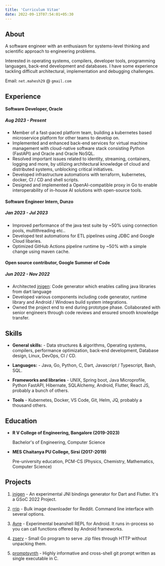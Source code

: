 ```yaml
---
title: 'Curriculum Vitae'
date: 2022-09-13T07:54:01+05:30
---
```


## About
A software engineer with an enthusiasm for systems-level thinking and scientific approach to engineering problems.

Interested in operating systems, compilers, developer tools, programming languages, back-end development and databases. I have some experience tackling difficult architectural, implementation and debugging challenges.

Email: `net.mahesh29` @ `gmail.com`

## Experience

#### Software Developer, Oracle
##### Aug 2023 - Present

* Member of a fast-paced platform team, building a kubernetes based microservice platform for other teams to develop on.
* Implemented and enhanced back-end services for virtual machine management with cloud-native software stack consisting Python (FastAPI) and Oracle and Oracle NoSQL.
* Resolved important issues related to identity, streaming, containers, logging and more, by utilizing architectural knowledge of cloud and distributed systems, unblocking critical initiatives.
* Developed infrastructure automations with terraform, kubernetes, docker, CI / CD and shell scripts.
* Designed and implemented a OpenAI-compatible proxy in Go to enable interoperability of in-house AI solutions with open-source tools.

#### Software Engineer Intern, Dunzo
##### Jan 2023 - Jul 2023
* Improved performance of the java test suite by ~50% using connection pools, multithreading etc..
* Developed test automations for ETL pipelines using JDBC and Google Cloud libaries.
* Optimized GitHub Actions pipeline runtime by ~50% with a simple change using maven cache.

#### Open source contributor, Google Summer of Code
##### Jun 2022 - Nov 2022
* Architected [jnigen](/posts/building_jnigen/): Code generator which enables calling java libraries from dart language
* Developed various components including code generator, runtime library and Android / Windows build system integrations.
* Owned the project end to end during prototype phase. Collaborated with senior engineers through code reviews and ensured smooth knowledge transfer.

## Skills

* __General skills:__ - Data structures & algorithms, Operating systems, compilers, performance optimization, back-end development, Database design, Linux, DevOps, CI / CD.

* __Languages:__ - Java, Go, Python, C, Dart, Javascript / Typescript, Bash, SQL.

* __Frameworks and libraries__ - UNIX, Spring boot, Java Microprofile, Python FastAPI, Hibernate, SQLAlchemy, Android, Flutter, React JS, probably a bunch of others.

* __Tools__ - Kubernetes, Docker, VS Code, Git, Helm, JQ, probably a thousand others.

## Education
* __R V College of Engineering, Bangalore (2019-2023)__

    Bachelor's of Engineering, Computer Science

* __MES Chaitanya PU College, Sirsi (2017-2019)__

    Pre-university education, PCM-CS (Physics, Chemistry, Mathematics, Computer Science)

## Projects
1. [jnigen](https://github.com/dart-lang/jnigen) - An experimental JNI bindings generator for Dart and Flutter. It's a GSoC 2022 Project.

2. [rrip](https://github.com/mahesh-hegde/rrip) - Bulk image downloader for Reddit. Command line interface with several options.

3. [Avre](https://github.com/mahesh-hegde/Avre) - Experimental beanshell REPL for Android. It runs in-process so you can call functions offered by Android frameworks.

4. [zserv](https://github.com/mahesh-hegde/zserv) - Small Go program to serve .zip files through HTTP without unpacking them.

5. [promptsynth](https://github.com/mahesh-hegde/promptsynth) - Highly informative and cross-shell git prompt written as single executable in C.
